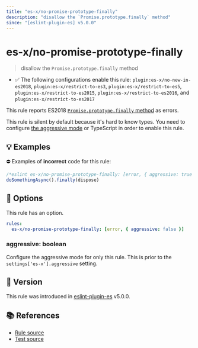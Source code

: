 ```yaml
---
title: "es-x/no-promise-prototype-finally"
description: "disallow the `Promise.prototype.finally` method"
since: "[eslint-plugin-es] v5.0.0"
---
```


# es-x/no-promise-prototype-finally
> disallow the `Promise.prototype.finally` method

- ✅ The following configurations enable this rule: `plugin:es-x/no-new-in-es2018`, `plugin:es-x/restrict-to-es3`, `plugin:es-x/restrict-to-es5`, `plugin:es-x/restrict-to-es2015`, `plugin:es-x/restrict-to-es2016`, and `plugin:es-x/restrict-to-es2017`

This rule reports ES2018 [`Promise.prototype.finally` method](https://github.com/tc39/proposal-promise-finally) as errors.

This rule is silent by default because it's hard to know types. You need to configure [the aggressive mode](../#the-aggressive-mode) or TypeScript in order to enable this rule.

## 💡 Examples

⛔ Examples of **incorrect** code for this rule:

<eslint-playground type="bad">

```js
/*eslint es-x/no-promise-prototype-finally: [error, { aggressive: true }] */
doSomethingAsync().finally(dispose)
```

</eslint-playground>

## 🔧 Options

This rule has an option.

```yml
rules:
  es-x/no-promise-prototype-finally: [error, { aggressive: false }]
```

### aggressive: boolean

Configure the aggressive mode for only this rule.
This is prior to the `settings['es-x'].aggressive` setting.

## 🚀 Version

This rule was introduced in [eslint-plugin-es] v5.0.0.

[eslint-plugin-es]: https://github.com/mysticatea/eslint-plugin-es

## 📚 References

- [Rule source](https://github.com/ota-meshi/eslint-plugin-es-x/blob/master/lib/rules/no-promise-prototype-finally.js)
- [Test source](https://github.com/ota-meshi/eslint-plugin-es-x/blob/master/tests/lib/rules/no-promise-prototype-finally.js)
